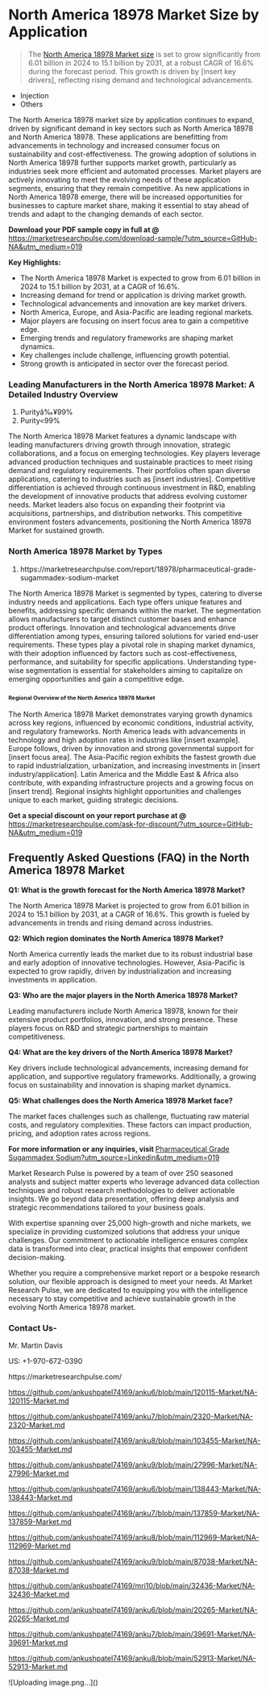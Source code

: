 <h1>North America 18978 Market&nbsp;Size by Application</h1><blockquote><p>The <a href="https://marketresearchpulse.com/download-sample/?utm_source=GitHub-NA&amp;utm_medium=019">North America 18978 Market size</a> is set to grow significantly from 6.01 billion in 2024 to 15.1 billion by 2031, at a robust CAGR of 16.6% during the forecast period. This growth is driven by [insert key drivers], reflecting rising demand and technological advancements.</p></blockquote><ul><li>Injection<li> Others</li></ul><p>The North America 18978 market size by application continues to expand, driven by significant demand in key sectors such as North America 18978 and North America 18978. These applications are benefitting from advancements in technology and increased consumer focus on sustainability and cost-effectiveness. The growing adoption of solutions in North America 18978 further supports market growth, particularly as industries seek more efficient and automated processes. Market players are actively innovating to meet the evolving needs of these application segments, ensuring that they remain competitive. As new applications in North America 18978 emerge, there will be increased opportunities for businesses to capture market share, making it essential to stay ahead of trends and adapt to the changing demands of each sector.</p><p><strong>Download your PDF sample copy in full at @ </strong><a href="https://marketresearchpulse.com/download-sample/?utm_source=GitHub-NA&amp;utm_medium=019">https://marketresearchpulse.com/download-sample/?utm_source=GitHub-NA&amp;utm_medium=019</a></p><p><strong>Key Highlights: </strong></p><ul><li>The North America 18978 Market is expected to grow from 6.01 billion in 2024 to 15.1 billion by 2031, at a CAGR of 16.6%.</li><li>Increasing demand for trend or application is driving market growth.</li><li>Technological advancements and innovation are key market drivers.</li><li>North America, Europe, and Asia-Pacific are leading regional markets.</li><li>Major players are focusing on insert focus area to gain a competitive edge.</li><li>Emerging trends and regulatory frameworks are shaping market dynamics.</li><li>Key challenges include challenge, influencing growth potential.</li><li>Strong growth is anticipated in sector over the forecast period.</li></ul><h3>Leading Manufacturers in the North America 18978 Market: A Detailed Industry Overview</h3><ol><li>Purityâ‰¥99%<li> Purity<99%</li></ol><div class="flex max-w-full flex-col flex-grow"><div class="min-h-8 text-message flex w-full flex-col items-end gap-2 whitespace-normal break-words [.text-message+&amp;]:mt-5" dir="auto" data-message-author-role="assistant" data-message-id="fd8432e4-4910-450d-b182-61b7bfb0a01f" data-message-model-slug="gpt-4o"><div class="flex w-full flex-col gap-1 empty:hidden first:pt-[3px]"><div class="markdown prose w-full break-words dark:prose-invert light"><p>The North America 18978 Market features a dynamic landscape with leading manufacturers driving growth through innovation, strategic collaborations, and a focus on emerging technologies. Key players leverage advanced production techniques and sustainable practices to meet rising demand and regulatory requirements. Their portfolios often span diverse applications, catering to industries such as [insert industries]. Competitive differentiation is achieved through continuous investment in R&amp;D, enabling the development of innovative products that address evolving customer needs. Market leaders also focus on expanding their footprint via acquisitions, partnerships, and distribution networks. This competitive environment fosters advancements, positioning the North America 18978 Market for sustained growth.</p></div></div></div></div><h3>North America 18978 Market by Types</h3><ol><li>https://marketresearchpulse.com/report/18978/pharmaceutical-grade-sugammadex-sodium-market</li></ol><div class="flex max-w-full flex-col flex-grow"><div class="min-h-8 text-message flex w-full flex-col items-end gap-2 whitespace-normal break-words [.text-message+&amp;]:mt-5" dir="auto" data-message-author-role="assistant" data-message-id="084470be-0bb7-4664-bddf-5156b4f41249" data-message-model-slug="gpt-4o-mini"><div class="flex w-full flex-col gap-1 empty:hidden first:pt-[3px]"><div class="markdown prose w-full break-words dark:prose-invert light"><p>The North America 18978 Market is segmented by types, catering to diverse industry needs and applications. Each type offers unique features and benefits, addressing specific demands within the market. The segmentation allows manufacturers to target distinct customer bases and enhance product offerings. Innovation and technological advancements drive differentiation among types, ensuring tailored solutions for varied end-user requirements. These types play a pivotal role in shaping market dynamics, with their adoption influenced by factors such as cost-effectiveness, performance, and suitability for specific applications. Understanding type-wise segmentation is essential for stakeholders aiming to capitalize on emerging opportunities and gain a competitive edge.</p></div></div></div></div><h3><span style="font-size: 11px;">Regional Overview of the North America 18978 Market</span></h3><div class="flex max-w-full flex-col flex-grow"><div class="min-h-8 text-message flex w-full flex-col items-end gap-2 whitespace-normal break-words [.text-message+&amp;]:mt-5" dir="auto" data-message-author-role="assistant" data-message-id="e9038762-ce64-4e30-91c9-9bd413514231" data-message-model-slug="gpt-4o-mini"><div class="flex w-full flex-col gap-1 empty:hidden first:pt-[3px]"><div class="markdown prose w-full break-words dark:prose-invert light"><p>The North America 18978 Market demonstrates varying growth dynamics across key regions, influenced by economic conditions, industrial activity, and regulatory frameworks. North America leads with advancements in technology and high adoption rates in industries like [insert example]. Europe follows, driven by innovation and strong governmental support for [insert focus area]. The Asia-Pacific region exhibits the fastest growth due to rapid industrialization, urbanization, and increasing investments in [insert industry/application]. Latin America and the Middle East &amp; Africa also contribute, with expanding infrastructure projects and a growing focus on [insert trend]. Regional insights highlight opportunities and challenges unique to each market, guiding strategic decisions.</p></div></div></div></div><p><strong>Get a special discount on your report purchase at @ </strong><a href="https://marketresearchpulse.com/ask-for-discount/?utm_source=GitHub-NA&amp;utm_medium=019">https://marketresearchpulse.com/ask-for-discount/?utm_source=GitHub-NA&amp;utm_medium=019</a></p><h2>Frequently Asked Questions (FAQ) in the North America 18978 Market</h2><p><strong>Q1: What is the growth forecast for the North America 18978 Market?</strong></p><p>The North America 18978 Market is projected to grow from 6.01 billion in 2024 to 15.1 billion by 2031, at a CAGR of 16.6%. This growth is fueled by advancements in trends and rising demand across industries.</p><p><strong>Q2: Which region dominates the North America 18978 Market?</strong></p><p>North America currently leads the market due to its robust industrial base and early adoption of innovative technologies. However, Asia-Pacific is expected to grow rapidly, driven by industrialization and increasing investments in application.</p><p><strong>Q3: Who are the major players in the North America 18978 Market?</strong></p><p>Leading manufacturers include North America 18978, known for their extensive product portfolios, innovation, and strong presence. These players focus on R&amp;D and strategic partnerships to maintain competitiveness.</p><p><strong>Q4: What are the key drivers of the North America 18978 Market?</strong></p><p>Key drivers include technological advancements, increasing demand for application, and supportive regulatory frameworks. Additionally, a growing focus on sustainability and innovation is shaping market dynamics.</p><p><strong>Q5: What challenges does the North America 18978 Market face?</strong></p><p>The market faces challenges such as challenge, fluctuating raw material costs, and regulatory complexities. These factors can impact production, pricing, and adoption rates across regions.</p><p><strong>For more information or any inquiries, visit&nbsp;</strong><a href="Pharmaceutical Grade Sugammadex Sodium?utm_source=Linkedin&utm_medium=019">Pharmaceutical Grade Sugammadex Sodium?utm_source=Linkedin&utm_medium=019</a></p><p>Market Research Pulse is powered by a team of over 250 seasoned analysts and subject matter experts who leverage advanced data collection techniques and robust research methodologies to deliver actionable insights. We go beyond data presentation, offering deep analysis and strategic recommendations tailored to your business goals.</p><p>With expertise spanning over 25,000 high-growth and niche markets, we specialize in providing customized solutions that address your unique challenges. Our commitment to actionable intelligence ensures complex data is transformed into clear, practical insights that empower confident decision-making.</p><p>Whether you require a comprehensive market report or a bespoke research solution, our flexible approach is designed to meet your needs. At Market Research Pulse, we are dedicated to equipping you with the intelligence necessary to stay competitive and achieve sustainable growth in the evolving North America 18978 market.</p><h3><strong>Contact Us-</strong></h3><p>Mr. Martin Davis</p><p>US: +1-970-672-0390</p><p>https://marketresearchpulse.com/</p><p><a href="https://github.com/ankushpatel74169/anku6/blob/main/120115-Market/NA-120115-Market.md">https://github.com/ankushpatel74169/anku6/blob/main/120115-Market/NA-120115-Market.md</a></p><p><a href="https://github.com/ankushpatel74169/anku7/blob/main/2320-Market/NA-2320-Market.md">https://github.com/ankushpatel74169/anku7/blob/main/2320-Market/NA-2320-Market.md</a></p><p><a href="https://github.com/ankushpatel74169/anku8/blob/main/103455-Market/NA-103455-Market.md">https://github.com/ankushpatel74169/anku8/blob/main/103455-Market/NA-103455-Market.md</a></p><p><a href="https://github.com/ankushpatel74169/anku9/blob/main/27996-Market/NA-27996-Market.md">https://github.com/ankushpatel74169/anku9/blob/main/27996-Market/NA-27996-Market.md</a></p><p><a href="https://github.com/ankushpatel74169/anku6/blob/main/138443-Market/NA-138443-Market.md">https://github.com/ankushpatel74169/anku6/blob/main/138443-Market/NA-138443-Market.md</a></p><p><a href="https://github.com/ankushpatel74169/anku7/blob/main/137859-Market/NA-137859-Market.md">https://github.com/ankushpatel74169/anku7/blob/main/137859-Market/NA-137859-Market.md</a></p><p><a href="https://github.com/ankushpatel74169/anku8/blob/main/112969-Market/NA-112969-Market.md">https://github.com/ankushpatel74169/anku8/blob/main/112969-Market/NA-112969-Market.md</a></p><p><a href="https://github.com/ankushpatel74169/anku9/blob/main/87038-Market/NA-87038-Market.md">https://github.com/ankushpatel74169/anku9/blob/main/87038-Market/NA-87038-Market.md</a></p><p><a href="https://github.com/ankushpatel74169/mri10/blob/main/32436-Market/NA-32436-Market.md">https://github.com/ankushpatel74169/mri10/blob/main/32436-Market/NA-32436-Market.md</a></p><p><a href="https://github.com/ankushpatel74169/anku6/blob/main/20265-Market/NA-20265-Market.md">https://github.com/ankushpatel74169/anku6/blob/main/20265-Market/NA-20265-Market.md</a></p><p><a href="https://github.com/ankushpatel74169/anku7/blob/main/39691-Market/NA-39691-Market.md">https://github.com/ankushpatel74169/anku7/blob/main/39691-Market/NA-39691-Market.md</a></p><p><a href="https://github.com/ankushpatel74169/anku8/blob/main/52913-Market/NA-52913-Market.md">https://github.com/ankushpatel74169/anku8/blob/main/52913-Market/NA-52913-Market.md</a></p>
![Uploading image.png…]()
